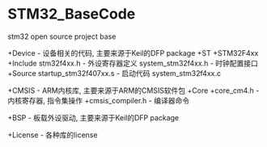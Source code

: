 # STM32_BaseCode
stm32 open source project base

+Device - 设备相关的代码, 主要来源于Keil的DFP package
    +ST
        +STM32F4xx
	    +Include
                stm32f4xx.h - 外设寄存器定义
                system_stm32f4xx.h - 时钟配置接口
        +Source
                startup_stm32f407xx.s  - 启动代码
                system_stm32f4xx.c
				
+CMSIS - ARM内核库, 主要来源于ARM的CMSIS软件包
    +Core
        +core_cm4.h - 内核寄存器, 指令集操作
        +cmsis_compiler.h - 编译器命令
	

+BSP - 板载外设驱动, 主要来源于Keil的DFP package

+License - 各种库的license

